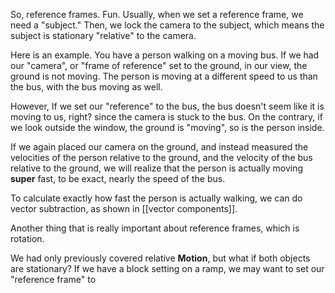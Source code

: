 So, reference frames. Fun. Usually, when we set a reference frame, we need a "subject." Then, we lock the camera to the subject, which means the subject is stationary "relative" to the camera.

Here is an example. You have a person walking on a moving bus. If we had our "camera", or "frame of reference" set to the ground, in our view, the ground is not moving. The person is moving at a different speed to us than the bus, with the bus moving as well. 

However, If we set our "reference" to the bus, the bus doesn't seem like it is moving to us, right? since the camera is stuck to the bus. On the contrary, if we look outside the window, the ground is "moving", so is the person inside.

If we again placed our camera on the ground, and instead measured the velocities of the person relative to the ground, and the velocity of the bus relative to the ground, we will realize that the person is actually moving **super** fast, to be exact, nearly the speed of the bus.

To calculate exactly how fast the person is actually walking, we can do vector subtraction, as shown in [[vector components]].


Another thing that is really important about reference frames, which is rotation. 

We had only previously covered relative **Motion**, but what if both objects are stationary? If we have a block setting on a ramp, we may want to set our "reference frame" to 


